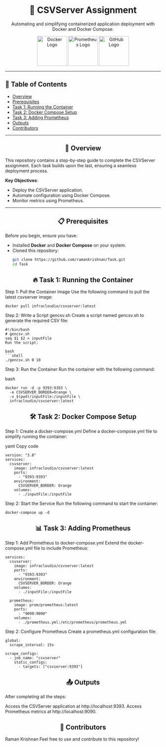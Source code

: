 <div align="center">

# 🚀 **CSVServer Assignment**

<p>
Automating and simplifying containerized application deployment with Docker and Docker Compose.
</p>

<img src="https://img.icons8.com/color/96/docker.png" alt="Docker Logo" height="96">
<img src="https://github.com/ramankrishnan/Task/blob/main/prometheus.yml" alt="Prometheus Logo" height="96">
<img src="https://img.icons8.com/color/96/github.png" alt="GitHub Logo" height="96">

</div>

---

## 📝 **Table of Contents**

- [Overview](#overview)
- [Prerequisites](#prerequisites)
- [Task 1: Running the Container](#task-1-running-the-container)
- [Task 2: Docker Compose Setup](#task-2-docker-compose-setup)
- [Task 3: Adding Prometheus](#task-3-adding-prometheus)
- [Outputs](#outputs)
- [Contributors](#contributors)

---

<div align="center">

<h2 id="overview">🌟 Overview</h2>

</div>

This repository contains a step-by-step guide to complete the CSVServer assignment. Each task builds upon the last, ensuring a seamless deployment process.

**Key Objectives**:
- Deploy the CSVServer application.
- Automate configuration using Docker Compose.
- Monitor metrics using Prometheus.

---

<div align="center">

<h2 id="prerequisites">📋 Prerequisites</h2>

</div>

Before you begin, ensure you have:

- Installed **Docker** and **Docker Compose** on your system.
- Cloned this repository:
  ```bash
  git clone https://github.com/ramankrishnan/Task.git
  cd Task
<div align="center"> <h2 id="task-1-running-the-container">🔥 Task 1: Running the Container</h2> </div>
Step 1: Pull the Container Image
Use the following command to pull the latest csvserver image:

```shell
docker pull infracloudio/csvserver:latest
```

Step 2: Write a Script gencsv.sh
Create a script named gencsv.sh to generate the required CSV file:

```shell
#!/bin/bash
# gencsv.sh
seq $1 $2 > inputFile
Run the script:

bash
```shell
./gencsv.sh 0 10
```
Step 3: Run the Container
Run the container with the following command:

bash
```shell
docker run -d -p 9393:9393 \
  -e CSVSERVER_BORDER=Orange \
  -v $(pwd)/inputFile:/inputFile \
  infracloudio/csvserver:latest
```
<div align="center"> <h2 id="task-2-docker-compose-setup">🛠 Task 2: Docker Compose Setup</h2> </div>
Step 1: Create a docker-compose.yml
Define a docker-compose.yml file to simplify running the container:

yaml
Copy code
```shell
version: "3.8"
services:
  csvserver:
    image: infracloudio/csvserver:latest
    ports:
      - "9393:9393"
    environment:
      CSVSERVER_BORDER: Orange
    volumes:
      - ./inputFile:/inputFile
```
Step 2: Start the Service
Run the following command to start the container:
```shell
docker-compose up -d
```
<div align="center"> <h2 id="task-3-adding-prometheus">📊 Task 3: Adding Prometheus</h2> </div>
Step 1: Add Prometheus to docker-compose.yml
Extend the docker-compose.yml file to include Prometheus:

```shell
services:
  csvserver:
    image: infracloudio/csvserver:latest
    ports:
      - "9393:9393"
    environment:
      CSVSERVER_BORDER: Orange
    volumes:
      - ./inputFile:/inputFile

  prometheus:
    image: prom/prometheus:latest
    ports:
      - "9090:9090"
    volumes:
      - ./prometheus.yml:/etc/prometheus/prometheus.yml
```
Step 2: Configure Prometheus
Create a prometheus.yml configuration file:

```shell
global:
  scrape_interval: 15s

scrape_configs:
  - job_name: "csvserver"
    static_configs:
      - targets: ["csvserver:9393"]
```
<div align="center"> <h2 id="outputs">📤 Outputs</h2> </div>
After completing all the steps:

Access the CSVServer application at http://localhost:9393.
Access Prometheus metrics at http://localhost:9090.
<div align="center"> <h2 id="contributors">🤝 Contributors</h2> </div>
Raman Krishnan
Feel free to use and contribute to this repository!
